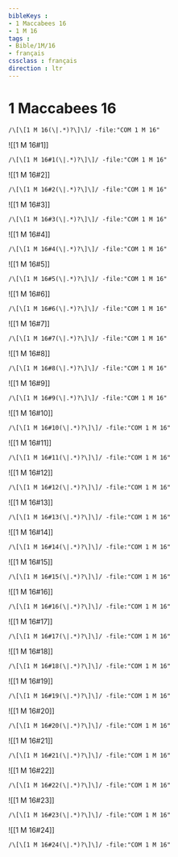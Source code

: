 ```yaml
---
bibleKeys : 
- 1 Maccabees 16
- 1 M 16
tags : 
- Bible/1M/16
- français
cssclass : français
direction : ltr
---
```


# 1 Maccabees 16

```query
/\[\[1 M 16(\|.*)?\]\]/ -file:"COM 1 M 16"
```



![[1 M 16#1]]

```query
/\[\[1 M 16#1(\|.*)?\]\]/ -file:"COM 1 M 16"
```

![[1 M 16#2]]

```query
/\[\[1 M 16#2(\|.*)?\]\]/ -file:"COM 1 M 16"
```

![[1 M 16#3]]

```query
/\[\[1 M 16#3(\|.*)?\]\]/ -file:"COM 1 M 16"
```

![[1 M 16#4]]

```query
/\[\[1 M 16#4(\|.*)?\]\]/ -file:"COM 1 M 16"
```

![[1 M 16#5]]

```query
/\[\[1 M 16#5(\|.*)?\]\]/ -file:"COM 1 M 16"
```

![[1 M 16#6]]

```query
/\[\[1 M 16#6(\|.*)?\]\]/ -file:"COM 1 M 16"
```

![[1 M 16#7]]

```query
/\[\[1 M 16#7(\|.*)?\]\]/ -file:"COM 1 M 16"
```

![[1 M 16#8]]

```query
/\[\[1 M 16#8(\|.*)?\]\]/ -file:"COM 1 M 16"
```

![[1 M 16#9]]

```query
/\[\[1 M 16#9(\|.*)?\]\]/ -file:"COM 1 M 16"
```

![[1 M 16#10]]

```query
/\[\[1 M 16#10(\|.*)?\]\]/ -file:"COM 1 M 16"
```

![[1 M 16#11]]

```query
/\[\[1 M 16#11(\|.*)?\]\]/ -file:"COM 1 M 16"
```

![[1 M 16#12]]

```query
/\[\[1 M 16#12(\|.*)?\]\]/ -file:"COM 1 M 16"
```

![[1 M 16#13]]

```query
/\[\[1 M 16#13(\|.*)?\]\]/ -file:"COM 1 M 16"
```

![[1 M 16#14]]

```query
/\[\[1 M 16#14(\|.*)?\]\]/ -file:"COM 1 M 16"
```

![[1 M 16#15]]

```query
/\[\[1 M 16#15(\|.*)?\]\]/ -file:"COM 1 M 16"
```

![[1 M 16#16]]

```query
/\[\[1 M 16#16(\|.*)?\]\]/ -file:"COM 1 M 16"
```

![[1 M 16#17]]

```query
/\[\[1 M 16#17(\|.*)?\]\]/ -file:"COM 1 M 16"
```

![[1 M 16#18]]

```query
/\[\[1 M 16#18(\|.*)?\]\]/ -file:"COM 1 M 16"
```

![[1 M 16#19]]

```query
/\[\[1 M 16#19(\|.*)?\]\]/ -file:"COM 1 M 16"
```

![[1 M 16#20]]

```query
/\[\[1 M 16#20(\|.*)?\]\]/ -file:"COM 1 M 16"
```

![[1 M 16#21]]

```query
/\[\[1 M 16#21(\|.*)?\]\]/ -file:"COM 1 M 16"
```

![[1 M 16#22]]

```query
/\[\[1 M 16#22(\|.*)?\]\]/ -file:"COM 1 M 16"
```

![[1 M 16#23]]

```query
/\[\[1 M 16#23(\|.*)?\]\]/ -file:"COM 1 M 16"
```

![[1 M 16#24]]

```query
/\[\[1 M 16#24(\|.*)?\]\]/ -file:"COM 1 M 16"
```

